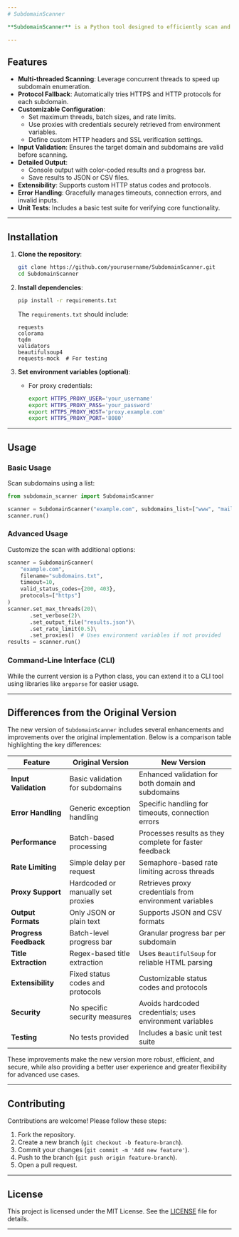 ```yaml
---
# SubdomainScanner

**SubdomainScanner** is a Python tool designed to efficiently scan and enumerate subdomains of a target domain. It supports multi-threading for faster execution, customizable configurations (e.g., proxies, headers, rate limiting), and detailed output options (e.g., JSON, CSV). This project is ideal for security researchers, penetration testers, and web administrators looking to identify active subdomains.

---
```


## Features

- **Multi-threaded Scanning**: Leverage concurrent threads to speed up subdomain enumeration.
- **Protocol Fallback**: Automatically tries HTTPS and HTTP protocols for each subdomain.
- **Customizable Configuration**:
  - Set maximum threads, batch sizes, and rate limits.
  - Use proxies with credentials securely retrieved from environment variables.
  - Define custom HTTP headers and SSL verification settings.
- **Input Validation**: Ensures the target domain and subdomains are valid before scanning.
- **Detailed Output**:
  - Console output with color-coded results and a progress bar.
  - Save results to JSON or CSV files.
- **Extensibility**: Supports custom HTTP status codes and protocols.
- **Error Handling**: Gracefully manages timeouts, connection errors, and invalid inputs.
- **Unit Tests**: Includes a basic test suite for verifying core functionality.

---

## Installation

1. **Clone the repository**:
   ```bash
   git clone https://github.com/yourusername/SubdomainScanner.git
   cd SubdomainScanner
   ```

2. **Install dependencies**:
   ```bash
   pip install -r requirements.txt
   ```

   The `requirements.txt` should include:
   ```
   requests
   colorama
   tqdm
   validators
   beautifulsoup4
   requests-mock  # For testing
   ```

3. **Set environment variables (optional)**:
   - For proxy credentials:
     ```bash
     export HTTPS_PROXY_USER='your_username'
     export HTTPS_PROXY_PASS='your_password'
     export HTTPS_PROXY_HOST='proxy.example.com'
     export HTTPS_PROXY_PORT='8080'
     ```

---

## Usage

### Basic Usage
Scan subdomains using a list:
```python
from subdomain_scanner import SubdomainScanner

scanner = SubdomainScanner("example.com", subdomains_list=["www", "mail", "ftp"])
scanner.run()
```

### Advanced Usage
Customize the scan with additional options:
```python
scanner = SubdomainScanner(
    "example.com",
    filename="subdomains.txt",
    timeout=10,
    valid_status_codes={200, 403},
    protocols=["https"]
)
scanner.set_max_threads(20)\
       .set_verbose(2)\
       .set_output_file("results.json")\
       .set_rate_limit(0.5)\
       .set_proxies()  # Uses environment variables if not provided
results = scanner.run()
```

### Command-Line Interface (CLI)
While the current version is a Python class, you can extend it to a CLI tool using libraries like `argparse` for easier usage.

---

## Differences from the Original Version

The new version of `SubdomainScanner` includes several enhancements and improvements over the original implementation. Below is a comparison table highlighting the key differences:

| **Feature**                 | **Original Version**                           | **New Version**                                      |
|-----------------------------|------------------------------------------------|------------------------------------------------------|
| **Input Validation**        | Basic validation for subdomains                | Enhanced validation for both domain and subdomains   |
| **Error Handling**          | Generic exception handling                     | Specific handling for timeouts, connection errors    |
| **Performance**             | Batch-based processing                         | Processes results as they complete for faster feedback |
| **Rate Limiting**           | Simple delay per request                       | Semaphore-based rate limiting across threads         |
| **Proxy Support**           | Hardcoded or manually set proxies              | Retrieves proxy credentials from environment variables |
| **Output Formats**          | Only JSON or plain text                        | Supports JSON and CSV formats                        |
| **Progress Feedback**       | Batch-level progress bar                       | Granular progress bar per subdomain                  |
| **Title Extraction**        | Regex-based title extraction                   | Uses `BeautifulSoup` for reliable HTML parsing       |
| **Extensibility**           | Fixed status codes and protocols               | Customizable status codes and protocols              |
| **Security**                | No specific security measures                  | Avoids hardcoded credentials; uses environment variables |
| **Testing**                 | No tests provided                              | Includes a basic unit test suite                     |

These improvements make the new version more robust, efficient, and secure, while also providing a better user experience and greater flexibility for advanced use cases.

---

## Contributing

Contributions are welcome! Please follow these steps:
1. Fork the repository.
2. Create a new branch (`git checkout -b feature-branch`).
3. Commit your changes (`git commit -m 'Add new feature'`).
4. Push to the branch (`git push origin feature-branch`).
5. Open a pull request.

---

## License

This project is licensed under the MIT License. See the [LICENSE](LICENSE) file for details.

---
